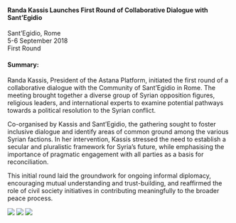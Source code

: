 <h4>Randa Kassis Launches First Round of Collaborative Dialogue with Sant’Egidio</h4>

Sant’Egidio, Rome<br>
5-6 September 2018           
First Round


<h4>Summary:</h4>

Randa Kassis, President of the Astana Platform, initiated the first round of a collaborative dialogue with the Community of Sant’Egidio in Rome. The meeting brought together a diverse group of Syrian opposition figures, religious leaders, and international experts to examine potential pathways towards a political resolution to the Syrian conflict.

Co-organised by Kassis and Sant’Egidio, the gathering sought to foster inclusive dialogue and identify areas of common ground among the various Syrian factions. In her intervention, Kassis stressed the need to establish a secular and pluralistic framework for Syria’s future, while emphasising the importance of pragmatic engagement with all parties as a basis for reconciliation.

This initial round laid the groundwork for ongoing informal diplomacy, encouraging mutual understanding and trust-building, and reaffirmed the role of civil society initiatives in contributing meaningfully to the broader peace process.

![](19.JPG)
![](20.JPG)
![](21.JPG)
<p></p>
